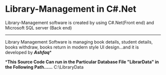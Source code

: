 # Library-Management in C#.Net
Library-Management software
is created by using C#.Net(Front end) and Microsoft SQL server (Back end)
*******************************************************************
Library Management Software is managing book details, student details, books withdraw,
books return in modern style UI design...and it is developed by 
*****Ashfaq******


*******This Source Code Can run in the Particular Database File "LibrarData"
in the Following Path......******
C:\LibraryData
